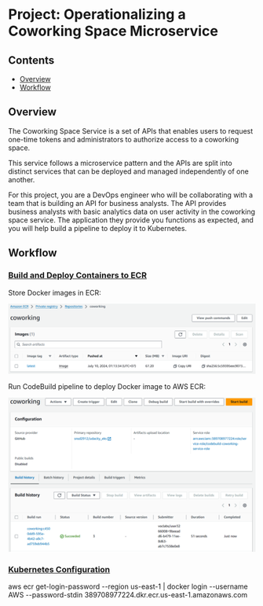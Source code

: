 # Project: Operationalizing a Coworking Space Microservice

## Contents

+ [Overview](#Overview)
+ [Workflow](#Workflow)

## Overview

The Coworking Space Service is a set of APIs that enables users to request one-time tokens and administrators to authorize access to a coworking space.

This service follows a microservice pattern and the APIs are split into distinct services that can be deployed and managed independently of one another.

For this project, you are a DevOps engineer who will be collaborating with a team that is building an API for business analysts. The API provides business analysts with basic analytics data on user activity in the coworking space service. The application they provide you functions as expected, and you will help build a pipeline to deploy it to Kubernetes.

## Workflow

### [Build and Deploy Containers to ECR](work/ecr.md)

Store Docker images in ECR: 

![Example-DAG](images/ecr_image.png)

Run CodeBuild pipeline to deploy Docker image to AWS ECR:

![Example-DAG](images/ecr_build.png)

### [Kubernetes Configuration](work/k8s.md)

aws ecr get-login-password --region us-east-1 | docker login --username AWS --password-stdin 389708977224.dkr.ecr.us-east-1.amazonaws.com